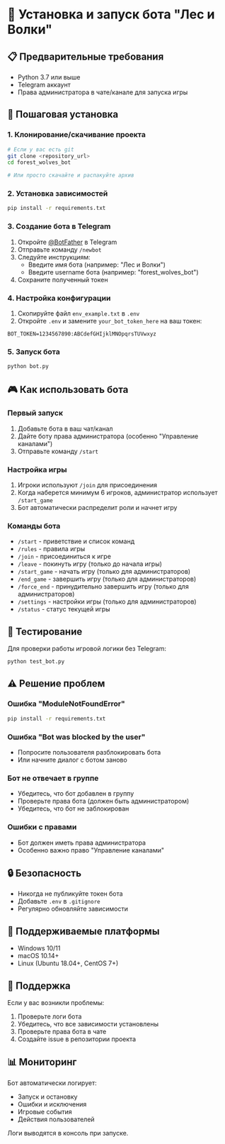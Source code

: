 # 🚀 Установка и запуск бота "Лес и Волки"

## 📋 Предварительные требования

- Python 3.7 или выше
- Telegram аккаунт
- Права администратора в чате/канале для запуска игры

## 🔧 Пошаговая установка

### 1. Клонирование/скачивание проекта
```bash
# Если у вас есть git
git clone <repository_url>
cd forest_wolves_bot

# Или просто скачайте и распакуйте архив
```

### 2. Установка зависимостей
```bash
pip install -r requirements.txt
```

### 3. Создание бота в Telegram
1. Откройте [@BotFather](https://t.me/BotFather) в Telegram
2. Отправьте команду `/newbot`
3. Следуйте инструкциям:
   - Введите имя бота (например: "Лес и Волки")
   - Введите username бота (например: "forest_wolves_bot")
4. Сохраните полученный токен

### 4. Настройка конфигурации
1. Скопируйте файл `env_example.txt` в `.env`
2. Откройте `.env` и замените `your_bot_token_here` на ваш токен:
```env
BOT_TOKEN=1234567890:ABCdefGHIjklMNOpqrsTUVwxyz
```

### 5. Запуск бота
```bash
python bot.py
```

## 🎮 Как использовать бота

### Первый запуск
1. Добавьте бота в ваш чат/канал
2. Дайте боту права администратора (особенно "Управление каналами")
3. Отправьте команду `/start`

### Настройка игры
1. Игроки используют `/join` для присоединения
2. Когда наберется минимум 6 игроков, администратор использует `/start_game`
3. Бот автоматически распределит роли и начнет игру

### Команды бота
- `/start` - приветствие и список команд
- `/rules` - правила игры
- `/join` - присоединиться к игре
- `/leave` - покинуть игру (только до начала игры)
- `/start_game` - начать игру (только для администраторов)
- `/end_game` - завершить игру (только для администраторов)
- `/force_end` - принудительно завершить игру (только для администраторов)
- `/settings` - настройки игры (только для администраторов)
- `/status` - статус текущей игры

## 🧪 Тестирование

Для проверки работы игровой логики без Telegram:
```bash
python test_bot.py
```

## ⚠️ Решение проблем

### Ошибка "ModuleNotFoundError"
```bash
pip install -r requirements.txt
```

### Ошибка "Bot was blocked by the user"
- Попросите пользователя разблокировать бота
- Или начните диалог с ботом заново

### Бот не отвечает в группе
- Убедитесь, что бот добавлен в группу
- Проверьте права бота (должен быть администратором)
- Убедитесь, что бот не заблокирован

### Ошибки с правами
- Бот должен иметь права администратора
- Особенно важно право "Управление каналами"

## 🔒 Безопасность

- Никогда не публикуйте токен бота
- Добавьте `.env` в `.gitignore`
- Регулярно обновляйте зависимости

## 📱 Поддерживаемые платформы

- Windows 10/11
- macOS 10.14+
- Linux (Ubuntu 18.04+, CentOS 7+)

## 🤝 Поддержка

Если у вас возникли проблемы:
1. Проверьте логи бота
2. Убедитесь, что все зависимости установлены
3. Проверьте права бота в чате
4. Создайте issue в репозитории проекта

## 📊 Мониторинг

Бот автоматически логирует:
- Запуск и остановку
- Ошибки и исключения
- Игровые события
- Действия пользователей

Логи выводятся в консоль при запуске.
